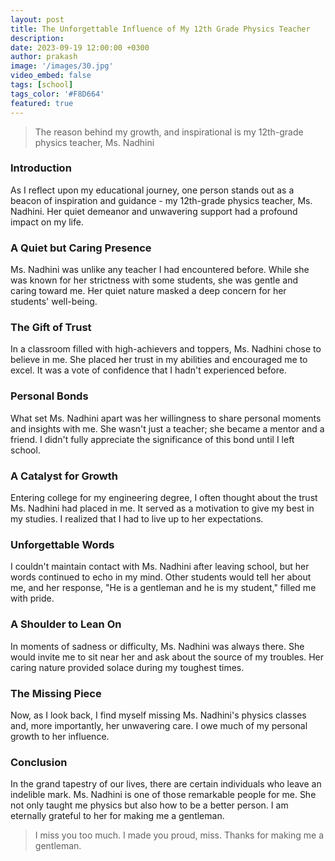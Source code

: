 ```yaml
---
layout: post
title: The Unforgettable Influence of My 12th Grade Physics Teacher
description:
date: 2023-09-19 12:00:00 +0300
author: prakash
image: '/images/30.jpg'
video_embed: false
tags: [school]
tags_color: '#F8D664'
featured: true
---
```


>The reason behind my growth, and inspirational is my 12th-grade physics teacher, Ms. Nadhini

### Introduction
As I reflect upon my educational journey, one person stands out as a beacon of inspiration and guidance - my 12th-grade physics teacher, Ms. Nadhini. Her quiet demeanor and unwavering support had a profound impact on my life.

### A Quiet but Caring Presence
Ms. Nadhini was unlike any teacher I had encountered before. While she was known for her strictness with some students, she was gentle and caring toward me. Her quiet nature masked a deep concern for her students' well-being.

### The Gift of Trust
In a classroom filled with high-achievers and toppers, Ms. Nadhini chose to believe in me. She placed her trust in my abilities and encouraged me to excel. It was a vote of confidence that I hadn't experienced before.

### Personal Bonds
What set Ms. Nadhini apart was her willingness to share personal moments and insights with me. She wasn't just a teacher; she became a mentor and a friend. I didn't fully appreciate the significance of this bond until I left school.

### A Catalyst for Growth
Entering college for my engineering degree, I often thought about the trust Ms. Nadhini had placed in me. It served as a motivation to give my best in my studies. I realized that I had to live up to her expectations.

### Unforgettable Words
I couldn't maintain contact with Ms. Nadhini after leaving school, but her words continued to echo in my mind. Other students would tell her about me, and her response, "He is a gentleman and he is my student," filled me with pride.

### A Shoulder to Lean On
In moments of sadness or difficulty, Ms. Nadhini was always there. She would invite me to sit near her and ask about the source of my troubles. Her caring nature provided solace during my toughest times.

### The Missing Piece
Now, as I look back, I find myself missing Ms. Nadhini's physics classes and, more importantly, her unwavering care. I owe much of my personal growth to her influence.

### Conclusion
In the grand tapestry of our lives, there are certain individuals who leave an indelible mark. Ms. Nadhini is one of those remarkable people for me. She not only taught me physics but also how to be a better person. I am eternally grateful to her for making me a gentleman.

>I miss you too much. I made you proud, miss. Thanks for making me a gentleman.
